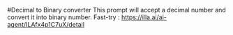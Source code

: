 #Decimal to Binary converter
This prompt will accept a decimal number and convert it into binary number.
Fast-try : https://illa.ai/ai-agent/ILAfx4p1C7uX/detail

